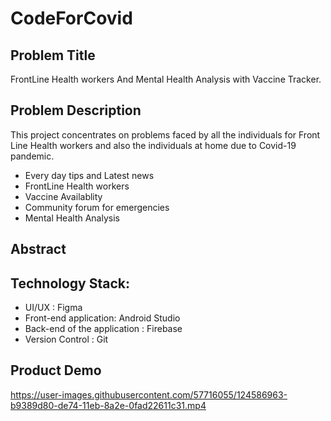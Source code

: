 
# CodeForCovid
## Problem Title
FrontLine Health workers And Mental Health Analysis with
Vaccine Tracker.

## Problem Description
This project concentrates on problems faced by all the
individuals for Front Line Health workers and also the individuals at home due
to Covid-19 pandemic.

- Every day tips and Latest news
- FrontLine Health workers
- Vaccine Availablity
- Community forum for emergencies
- Mental Health Analysis

## Abstract 


## Technology Stack:
- UI/UX : Figma
- Front-end application: Android Studio 
- Back-end of the application : Firebase
- Version Control : Git
## Product Demo

https://user-images.githubusercontent.com/57716055/124586963-b9389d80-de74-11eb-8a2e-0fad22611c31.mp4





